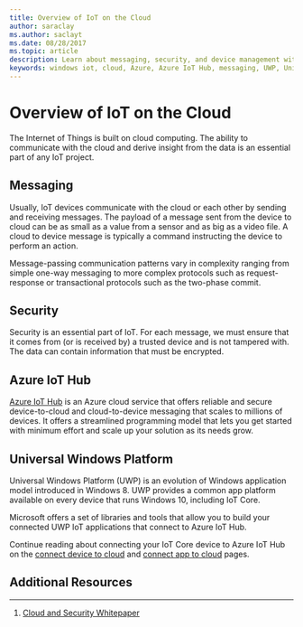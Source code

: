 ```yaml
---
title: Overview of IoT on the Cloud
author: saraclay
ms.author: saclayt
ms.date: 08/28/2017
ms.topic: article
description: Learn about messaging, security, and device management with the cloud using Azure IoT.
keywords: windows iot, cloud, Azure, Azure IoT Hub, messaging, UWP, Universal Windows Platform
---
```


# Overview of IoT on the Cloud

The Internet of Things is built on cloud computing. The ability to communicate
with the cloud and derive insight from the data is an essential part of any IoT
project.

## Messaging

Usually, IoT devices communicate with the cloud or each other by sending and
receiving messages. The payload of a message sent from the device to cloud can 
be as small as a value from a sensor and as big as a video file. A cloud to
device message is typically a command instructing the device to perform an action.


Message-passing communication patterns vary in complexity ranging from simple 
one-way messaging to more complex protocols such as request-response or 
transactional protocols such as the two-phase commit.

## Security

Security is an essential part of IoT. For each message, we must ensure that it comes from (or is received by) a
trusted device and is not tampered with. The data can contain
information that must be encrypted.

## Azure IoT Hub

[Azure IoT Hub](https://azure.microsoft.com/en-us/services/iot-hub/) is an
Azure cloud service that offers reliable and secure device-to-cloud
and cloud-to-device messaging that scales to millions of devices. It offers a
streamlined programming model that lets you get started with minimum effort and
scale up your solution as its needs grow.

## Universal Windows Platform

Universal Windows Platform (UWP) is an evolution of Windows application model
introduced in Windows 8. UWP provides a common app platform available on every
device that runs Windows 10, including IoT Core.

Microsoft offers a set of libraries and tools that allow you to build your
connected UWP IoT applications that connect to Azure IoT Hub.

Continue reading about connecting your IoT Core device to Azure IoT Hub on the
[connect device to cloud](ConnectDeviceToCloud.md) and [connect app to cloud](ConnectAppToCloud.md) pages.


## Additional Resources
___

1.  [Cloud and Security Whitepaper](https://az835927.vo.msecnd.net/sites/iot/Resources/documents/Windows10IoTCoreAzureConnectivityandSecurity.pdf)

